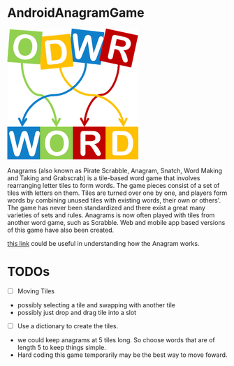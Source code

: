 # AndroidAnagramGame

![splash](./splash.png)

Anagrams (also known as Pirate Scrabble, Anagram, Snatch, Word Making and Taking and Grabscrab) is a tile-based word game that involves rearranging letter tiles to form words.
The game pieces consist of a set of tiles with letters on them. Tiles are turned over one by one, and players form words by combining unused tiles with existing words, their own or others'. The game has never been standardized and there exist a great many varieties of sets and rules. Anagrams is now often played with tiles from another word game, such as Scrabble. Web and mobile app based versions of this game have also been created.

[this link](http://www.gamesforthebrain.com/game/anagramania/) could be useful in understanding how the Anagram works.

# TODOs
- [ ] Moving Tiles
- possibly selecting a tile and swapping with another tile
- possibly just drop and drag tile into a slot
- [ ] Use a dictionary to create the tiles.
- we could keep anagrams at 5 tiles long. So choose words that are of length 5 to keep things simple.
- Hard coding this game temporarily may be the best way to move foward. 
